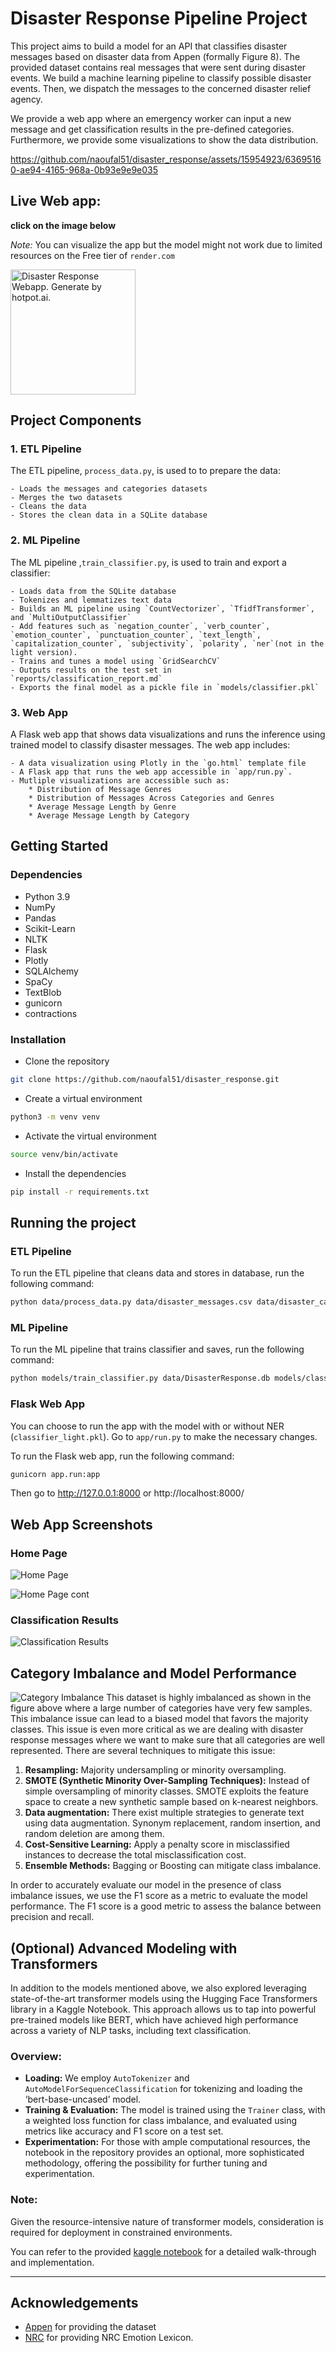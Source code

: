 # Disaster Response Pipeline Project

This project aims to build a model for an API that classifies disaster messages based on disaster data from Appen (formally Figure 8). The provided dataset contains real messages that were sent during disaster events. We build a machine learning pipeline to classify possible disaster events. Then, we dispatch the messages to the concerned disaster relief agency.

We provide a web app where an emergency worker can input a new message and get classification results in the pre-defined categories. Furthermore, we provide some visualizations to show the data distribution.


https://github.com/naoufal51/disaster_response/assets/15954923/63695160-ae94-4165-968a-0b93e9e9e035

## Live Web app:
**click on the image below** 

*Note:*  You can visualize the app but the model might not work due to limited resources on the Free tier of `render.com`

<a href="https://disasterapp.onrender.com/">
  <img src="figures/family.png" width="200" height="200" alt="Disaster Response Webapp. Generate by hotpot.ai.">
</a>


## Project Components
### 1. ETL Pipeline
The ETL pipeline, `process_data.py`, is used to to prepare the data:

    - Loads the messages and categories datasets
    - Merges the two datasets
    - Cleans the data
    - Stores the clean data in a SQLite database

### 2. ML Pipeline
The ML pipeline ,`train_classifier.py`, is used to train and export a classifier:

    - Loads data from the SQLite database
    - Tokenizes and lemmatizes text data
    - Builds an ML pipeline using `CountVectorizer`, `TfidfTransformer`, and `MultiOutputClassifier`
    - Add features such as `negation_counter`, `verb_counter`, `emotion_counter`, `punctuation_counter`, `text_length`, `capitalization_counter`, `subjectivity`, `polarity`, `ner`(not in the light version).
    - Trains and tunes a model using `GridSearchCV`
    - Outputs results on the test set in `reports/classification_report.md`
    - Exports the final model as a pickle file in `models/classifier.pkl`

### 3. Web App
A Flask web app that shows data visualizations and runs the inference using trained model to classify disaster messages. The web app includes:

    - A data visualization using Plotly in the `go.html` template file
    - A Flask app that runs the web app accessible in `app/run.py`. 
    - Mutliple visualizations are accessible such as:
        * Distribution of Message Genres
        * Distribution of Messages Across Categories and Genres
        * Average Message Length by Genre
        * Average Message Length by Category

## Getting Started
### Dependencies
- Python 3.9
- NumPy
- Pandas
- Scikit-Learn
- NLTK
- Flask
- Plotly
- SQLAlchemy
- SpaCy
- TextBlob
- gunicorn
- contractions

### Installation
- Clone the repository
```bash
git clone https://github.com/naoufal51/disaster_response.git
```
- Create a virtual environment
```bash
python3 -m venv venv
```
- Activate the virtual environment
```sh
source venv/bin/activate
```
- Install the dependencies
```bash
pip install -r requirements.txt
```

## Running the project

### ETL Pipeline
To run the ETL pipeline that cleans data and stores in database, run the following command:
```bash
python data/process_data.py data/disaster_messages.csv data/disaster_categories.csv data/DisasterResponse.db
```
### ML Pipeline
To run the ML pipeline that trains classifier and saves, run the following command:
```bash
python models/train_classifier.py data/DisasterResponse.db models/classifier.pkl
```
### Flask Web App
You can choose to run the app with the model with or without NER (`classifier_light.pkl`). Go to `app/run.py` to make the necessary changes.

To run the Flask web app, run the following command:
```bash
gunicorn app.run:app 
```
Then go to http://127.0.0.1:8000 or http://localhost:8000/

## Web App Screenshots
### Home Page
![Home Page](figures/webapp_interface.png)

![Home Page cont](figures/webapp_interface_cont.png)
### Classification Results
![Classification Results](figures/webapp_classification.png)

## Category Imbalance and Model Performance
![Category Imbalance](figures/category_imbalance.png)
This dataset is highly imbalanced as shown in the figure above where a large number of categories have very few samples. This imbalance issue can lead to a biased model that favors the majority classes. This issue is even more critical as we are dealing with disaster response messages where we want to make sure that all categories are well represented. 
There are several techniques to mitigate this issue:
1. **Resampling:** Majority undersampling or minority oversampling.
2. **SMOTE (Synthetic Minority Over-Sampling Techniques):** Instead of simple oversampling of minority classes. SMOTE exploits the feature space to create a new synthetic sample based on k-nearest neighbors.
3. **Data augmentation:** There exist multiple strategies to generate text using data augmentation. Synonym replacement, random insertion, and random deletion are among them.
4. **Cost-Sensitive Learning:** Apply a penalty score in misclassified instances to decrease the total misclassification cost.
5. **Ensemble Methods:** Bagging or Boosting can mitigate class imbalance. 

In order to accurately evaluate our model in the presence of class imbalance issues, we use the F1 score as a metric to evaluate the model performance. The F1 score is a good metric to assess the balance between precision and recall.

## (Optional) Advanced Modeling with Transformers
In addition to the models mentioned above, we also explored leveraging state-of-the-art transformer models using the Hugging Face Transformers library in a Kaggle Notebook. This approach allows us to tap into powerful pre-trained models like BERT, which have achieved high performance across a variety of NLP tasks, including text classification.

### Overview:
- **Loading:** We employ `AutoTokenizer` and `AutoModelForSequenceClassification` for tokenizing and loading the ‘bert-base-uncased’ model.
- **Training & Evaluation:** The model is trained using the `Trainer` class, with a weighted loss function for class imbalance, and evaluated using metrics like accuracy and F1 score on a test set.
- **Experimentation:** For those with ample computational resources, the notebook in the repository provides an optional, more sophisticated methodology, offering the possibility for further tuning and experimentation.

### Note:
Given the resource-intensive nature of transformer models, consideration is required for deployment in constrained environments.

You can refer to the provided [kaggle notebook](https://www.kaggle.com/code/naoufal51/disaster-pipeline-transformer) for a detailed walk-through and implementation.

---
## Acknowledgements
- [Appen](https://appen.com/) for providing the dataset
- [NRC](https://saifmohammad.com/WebPages/NRC-Emotion-Lexicon.htm) for providing NRC Emotion Lexicon. 

